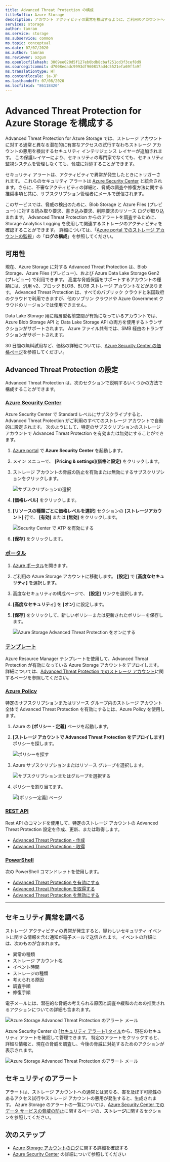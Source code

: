 ```yaml
---
title: Advanced Threat Protection の構成
titleSuffix: Azure Storage
description: アカウント アクティビティの異常を検出するように、ご利用のアカウントへの害を及ぼす可能性のあるアクセス試行が通知されるように、Advanced Threat Protection for Azure Storage を構成します。
services: storage
author: tamram
ms.service: storage
ms.subservice: common
ms.topic: conceptual
ms.date: 07/07/2020
ms.author: tamram
ms.reviewer: ozgun
ms.openlocfilehash: 3069ee020d5f127eb0bdb8cbaf251cd3f3cef8d9
ms.sourcegitcommit: d7008edadc9993df960817ad4c5521efa69ffa9f
ms.translationtype: HT
ms.contentlocale: ja-JP
ms.lasthandoff: 07/08/2020
ms.locfileid: "86118420"
---
```

# <a name="configure-advanced-threat-protection-for-azure-storage"></a>Advanced Threat Protection for Azure Storage を構成する

Advanced Threat Protection for Azure Storage では、ストレージ アカウントに対する通常と異なる潜在的に有害なアクセスの試行すなわちストレージ アカウントの悪用を検出するセキュリティ インテリジェンス レイヤーが追加されます。 この保護レイヤーにより、セキュリティの専門家でなくても、セキュリティ監視システムを管理しなくても、脅威に対処することができます。

セキュリティ アラートは、アクティビティで異常が発生したときにトリガーされます。 これらのセキュリティ アラートは [Azure Security Center](https://azure.microsoft.com/services/security-center/) と統合されます。さらに、不審なアクティビティの詳細と、脅威の調査や修復方法に関する推奨事項と共に、サブスクリプション管理者にメールで送信されます。

このサービスでは、脅威の検出のために、Blob Storage と Azure Files (プレビュー) に対する読み取り要求、書き込み要求、削除要求のリソース ログが取り込まれます。 Advanced Threat Protection からのアラートを調査するために、Storage Analytics Logging を使用して関連するストレージのアクティビティを確認することができます。 詳細については、「[Azure portal でのストレージ アカウントの監視](storage-monitor-storage-account.md#configure-logging)」の「**ログの構成**」を参照してください。

## <a name="availability"></a>可用性

現在、Azure Storage に対する Advanced Threat Protection は、Blob Storage、Azure Files (プレビュー)、および Azure Data Lake Storage Gen2 (プレビュー) で利用できます。 高度な脅威保護をサポートするアカウントの種類には、汎用 v2、ブロック BLOB、BLOB ストレージ アカウントなどがあります。 Advanced Threat Protection は、すべてのパブリック クラウドと米国政府のクラウドで利用できますが、他のソブリン クラウドや Azure Government クラウドのリージョンでは使用できません。

Data Lake Storage 用に階層型名前空間が有効になっているアカウントでは、Azure Blob Storage API と Data Lake Storage API の両方を使用するトランザクションがサポートされます。 Azure ファイル共有では、SMB 経由のトランザクションがサポートされます。

30 日間の無料試用など、価格の詳細については、[Azure Security Center の価格ページ](https://azure.microsoft.com/pricing/details/security-center/)を参照してください。

## <a name="set-up-advanced-threat-protection"></a>Advanced Threat Protection の設定

Advanced Threat Protection は、次のセクションで説明するいくつかの方法で構成することができます。

### <a name="azure-security-center"></a>[Azure Security Center](#tab/azure-security-center)

Azure Security Center で Standard レベルにサブスクライブすると、Advanced Threat Protection がご利用のすべてのストレージ アカウントで自動的に設定されます。 次のようにして、特定のサブスクリプションのストレージ アカウントで Advanced Threat Protection を有効または無効にすることができます。

1. [Azure portal](https://portal.azure.com) で **Azure Security Center** を起動します。
1. メイン メニューで、 **[Pricing & settings]\(価格と設定\)** をクリックします。
1. ストレージ アカウントの脅威の防止を有効または無効にするサブスクリプションをクリックします。

    ![サブスクリプションの選択](./media/storage-advanced-threat-protection/storage-advanced-threat-protection-subscription.png)

1. **[価格レベル]** をクリックします。
1. **[リソースの種類ごとに価格レベルを選択]** セクションの **[ストレージアカウント]** 行で、 **[有効]** または **[無効]** をクリックします。

    ![Security Center で ATP を有効にする](./media/storage-advanced-threat-protection/storage-advanced-threat-protection-pricing2.png)
1. **[保存]** をクリックします。

### <a name="portal"></a>[ポータル](#tab/azure-portal)

1. [Azure ポータル](https://portal.azure.com/)を開きます。
1. ご利用の Azure Storage アカウントに移動します。 **[設定]** で **[高度なセキュリティ]** を選択します。
1. 高度なセキュリティの構成ページで、 **[設定]** リンクを選択します。
1. **[高度なセキュリティ]** を **[オン]** に設定します。
1. **[保存]** をクリックして、新しいポリシーまたは更新されたポリシーを保存します。

    ![Azure Storage Advanced Threat Protection をオンにする](./media/storage-advanced-threat-protection/storage-advanced-threat-protection-turn-on.png)

### <a name="template"></a>[テンプレート](#tab/template)

Azure Resource Manager テンプレートを使用して、Advanced Threat Protection が有効になっている Azure Storage アカウントをデプロイします。 詳細については、[Advanced Threat Protection でのストレージ アカウント](https://azure.microsoft.com/resources/templates/201-storage-advanced-threat-protection-create/)に関するページを参照してください。

### <a name="azure-policy"></a>[Azure Policy](#tab/azure-policy)

特定のサブスクリプションまたはリソース グループ内のストレージ アカウント全体で Advanced Threat Protection を有効にするには、Azure Policy を使用します。

1. Azure の **[ポリシー - 定義]** ページを起動します。

1. **[ストレージ アカウントで Advanced Threat Protection をデプロイします]** ポリシーを探します。

     ![ポリシーを探す](./media/storage-advanced-threat-protection/storage-atp-policy-definitions.png)

1. Azure サブスクリプションまたはリソース グループを選択します。

    ![サブスクリプションまたはグループを選択する](./media/storage-advanced-threat-protection/storage-atp-policy2.png)

1. ポリシーを割り当てます。

    ![[ポリシー定義] ページ](./media/storage-advanced-threat-protection/storage-atp-policy1.png)

### <a name="rest-api"></a>[REST API](#tab/rest-api)

Rest API のコマンドを使用して、特定のストレージ アカウントの Advanced Threat Protection 設定を作成、更新、または取得します。

* [Advanced Threat Protection - 作成](https://docs.microsoft.com/rest/api/securitycenter/advancedthreatprotection/create)
* [Advanced Threat Protection - 取得](https://docs.microsoft.com/rest/api/securitycenter/advancedthreatprotection/get)

### <a name="powershell"></a>[PowerShell](#tab/azure-powershell)

次の PowerShell コマンドレットを使用します。

* [Advanced Threat Protection を有効にする](https://docs.microsoft.com/powershell/module/az.security/enable-azsecurityadvancedthreatprotection)
* [Advanced Threat Protection を取得する](https://docs.microsoft.com/powershell/module/az.security/get-azsecurityadvancedthreatprotection)
* [Advanced Threat Protection を無効にする](https://docs.microsoft.com/powershell/module/az.security/disable-azsecurityadvancedthreatprotection)

---

## <a name="explore-security-anomalies"></a>セキュリティ異常を調べる

ストレージ アクティビティの異常が発生すると、疑わしいセキュリティ イベントに関する情報を含む通知が電子メールで送信されます。 イベントの詳細には、次のものが含まれます。

* 異常の種類
* ストレージ アカウント名
* イベント時間
* ストレージの種類
* 考えられる原因
* 調査手順
* 修復手順

電子メールには、潜在的な脅威の考えられる原因と調査や緩和のための推奨されるアクションについての詳細も含まれます。

![Azure Storage Advanced Threat Protection のアラート メール](./media/storage-advanced-threat-protection/storage-advanced-threat-protection-alert-email.png)

Azure Security Center の [[セキュリティ アラート] タイル](../../security-center/security-center-managing-and-responding-alerts.md)から、現在のセキュリティ アラートを確認して管理できます。 特定のアラートをクリックすると、詳細な情報と、現在の脅威を調査し、今後の脅威に対処するためのアクションが表示されます。

![Azure Storage Advanced Threat Protection のアラート メール](./media/storage-advanced-threat-protection/storage-advanced-threat-protection-alert.png)

## <a name="security-alerts"></a>セキュリティのアラート

アラートは、ストレージ アカウントへの通常とは異なる、害を及ぼす可能性のあるアクセス試行やストレージ アカウントの悪用が発生すると、生成されます。 Azure Storage のアラートの一覧については、[Azure Security Center でのデータ サービスの脅威の防止](https://docs.microsoft.com/azure/security-center/alerts-reference#alerts-azurestorage)に関するページの、**ストレージ**に関するセクションを参照してください。

## <a name="next-steps"></a>次のステップ

* [Azure Storage アカウントのログ](/rest/api/storageservices/About-Storage-Analytics-Logging)に関する詳細を確認する
* [Azure Security Center](../../security-center/security-center-intro.md) の詳細について参照してください
